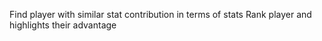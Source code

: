 Find player with similar stat contribution in terms of stats
Rank player and highlights their advantage